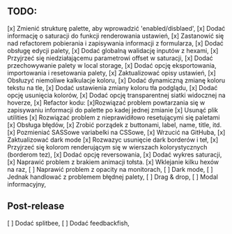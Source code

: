 ## TODO:

[x] Zmienić strukturę palette, aby wprowadzić 'enabled/disblaed',
[x] Dodać informację o saturacji do funkcji renderowania ustawień,
[x] Zastanowić się nad refactorem pobierania i zapisywania informacji z formularza,
[x] Dodać obsługę edycji palety,
[x] Dodać globalną walidację inputów z hexami,
[x] Przyjrzeć się niedziałającemu parametrowi offset w saturacji,
[x] Dodać przechowywanie palety w local storage,
[x] Dodać opcję eksportowania, importowania i resetowania palety,
[x] Zaktualizować opisy ustawień,
[x] Obsłuzyć niemoliwe kalkulacje koloru,
[x] Dodać dynamiczną zmianę koloru tekstu na tle,
[x] Dodać ustawienia zmiany koloru tła podglądu,
[x] Dodać opcję usunięcia kolorów,
[x] Dodać opcję transparentnej siatki widocznej na hoverze,
[x] Refactor kodu:
  [x]Rozwiązać problem powtarzania się w zapisywaniu informacji do palette po kadej jednej zmianie
  [x] Usunąć plik utilities
  [x] Rozwiązać problem z nieprawidiłowo resetującymi się paletami
  [x] Obsługa błędów,
  [x] Zrobić porządek z buttonami, label, name, title, itd.
  [x] Pozmieniać SASSowe variabelki na CSSowe,
[x] Wrzucić na GitHuba,
[x] Zaktualizować dark mode
  [x] Rozwazyc usunięcie dark borderów i teł,
  [x] Przyjrzeć się kolorom renderującym się w wierszach kolorystycznych (borderom tez),
[x] Dodać opcję reversowania,
[x] Dodać wykres saturacji,
[x] Naprawić problem z brakiem animacji tołsta.
[x] Wklejanie kilku hexów na raz,
[ ] Naprawić problem z opacity na monitorach,
[ ] Dark mode,
[ ] Jednak handlować z problemem błędnej palety,
[ ] Drag & drop,
[ ] Modal informacyjny,

## Post-release
[ ] Dodać splitbee,
[ ] Dodać feedbackfish,